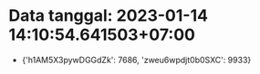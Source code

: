 # Data tanggal: 2023-01-14 14:10:54.641503+07:00

* {'h1AM5X3pywDGGdZk': 7686, 'zweu6wpdjt0b0SXC': 9933}

